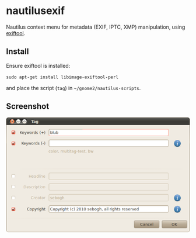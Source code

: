 nautilusexif
============

Nautilus context menu for metadata (EXIF, IPTC, XMP) manipulation, using [exiftool](http://www.sno.phy.queensu.ca/~phil/exiftool/).

Install
-------
Ensure exiftool is installed:

    sudo apt-get install libimage-exiftool-perl

and place the script (`tag`) in `~/gnome2/nautilus-scripts`.

Screenshot
----------
![screenshot](./tag.png)
